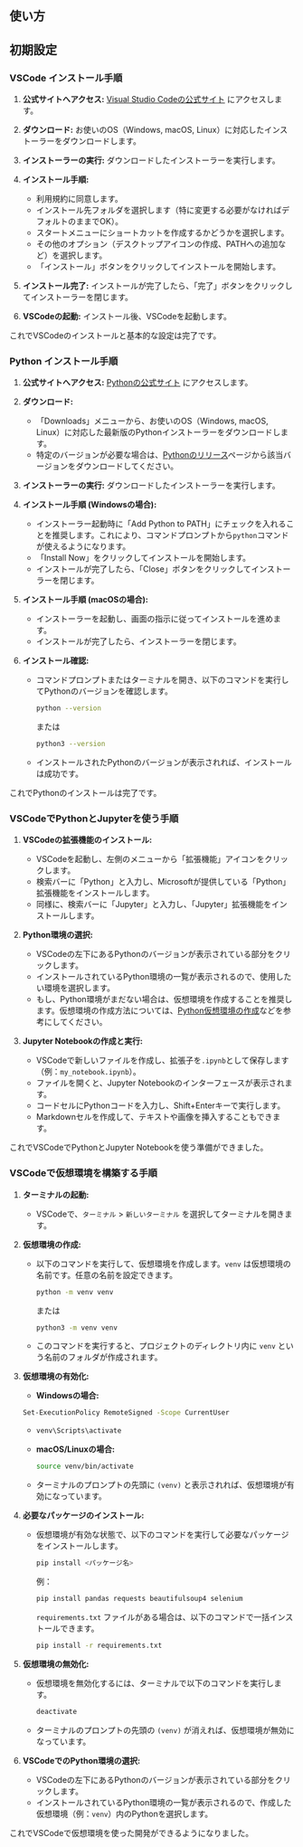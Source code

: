 ## 使い方


## 初期設定
### VSCode インストール手順

1.  **公式サイトへアクセス:**
    [Visual Studio Codeの公式サイト](https://code.visualstudio.com/) にアクセスします。

2.  **ダウンロード:**
    お使いのOS（Windows, macOS, Linux）に対応したインストーラーをダウンロードします。

3.  **インストーラーの実行:**
    ダウンロードしたインストーラーを実行します。

4.  **インストール手順:**
    -   利用規約に同意します。
    -   インストール先フォルダを選択します（特に変更する必要がなければデフォルトのままでOK）。
    -   スタートメニューにショートカットを作成するかどうかを選択します。
    -   その他のオプション（デスクトップアイコンの作成、PATHへの追加など）を選択します。
    -   「インストール」ボタンをクリックしてインストールを開始します。

5.  **インストール完了:**
    インストールが完了したら、「完了」ボタンをクリックしてインストーラーを閉じます。

6.  **VSCodeの起動:**
    インストール後、VSCodeを起動します。


これでVSCodeのインストールと基本的な設定は完了です。

### Python インストール手順

1.  **公式サイトへアクセス:**
    [Pythonの公式サイト](https://www.python.org/) にアクセスします。

2.  **ダウンロード:**
    -   「Downloads」メニューから、お使いのOS（Windows, macOS, Linux）に対応した最新版のPythonインストーラーをダウンロードします。
    -   特定のバージョンが必要な場合は、[Pythonのリリース](https://www.python.org/downloads/)ページから該当バージョンをダウンロードしてください。

3.  **インストーラーの実行:**
    ダウンロードしたインストーラーを実行します。

4.  **インストール手順 (Windowsの場合):**
    -   インストーラー起動時に「Add Python to PATH」にチェックを入れることを推奨します。これにより、コマンドプロンプトから`python`コマンドが使えるようになります。
    -   「Install Now」をクリックしてインストールを開始します。
    -   インストールが完了したら、「Close」ボタンをクリックしてインストーラーを閉じます。

5.  **インストール手順 (macOSの場合):**
    -   インストーラーを起動し、画面の指示に従ってインストールを進めます。
    -   インストールが完了したら、インストーラーを閉じます。


7.  **インストール確認:**
    -   コマンドプロンプトまたはターミナルを開き、以下のコマンドを実行してPythonのバージョンを確認します。
        ```bash
        python --version
        ```
        または
        ```bash
        python3 --version
        ```
    -   インストールされたPythonのバージョンが表示されれば、インストールは成功です。

これでPythonのインストールは完了です。

### VSCodeでPythonとJupyterを使う手順

1.  **VSCodeの拡張機能のインストール:**
    -   VSCodeを起動し、左側のメニューから「拡張機能」アイコンをクリックします。
    -   検索バーに「Python」と入力し、Microsoftが提供している「Python」拡張機能をインストールします。
    -   同様に、検索バーに「Jupyter」と入力し、「Jupyter」拡張機能をインストールします。

2.  **Python環境の選択:**
    -   VSCodeの左下にあるPythonのバージョンが表示されている部分をクリックします。
    -   インストールされているPython環境の一覧が表示されるので、使用したい環境を選択します。
    -   もし、Python環境がまだない場合は、仮想環境を作成することを推奨します。仮想環境の作成方法については、[Python仮想環境の作成](https://qiita.com/taka_yayoi/items/41848868111811111111)などを参考にしてください。

3.  **Jupyter Notebookの作成と実行:**
    -   VSCodeで新しいファイルを作成し、拡張子を`.ipynb`として保存します（例：`my_notebook.ipynb`）。
    -   ファイルを開くと、Jupyter Notebookのインターフェースが表示されます。
    -   コードセルにPythonコードを入力し、Shift+Enterキーで実行します。
    -   Markdownセルを作成して、テキストや画像を挿入することもできます。

これでVSCodeでPythonとJupyter Notebookを使う準備ができました。



### VSCodeで仮想環境を構築する手順

1.  **ターミナルの起動:**
    -   VSCodeで、`ターミナル` > `新しいターミナル` を選択してターミナルを開きます。

2.  **仮想環境の作成:**
    -   以下のコマンドを実行して、仮想環境を作成します。`venv` は仮想環境の名前です。任意の名前を設定できます。
        ```bash
        python -m venv venv
        ```
        または
        ```bash
        python3 -m venv venv
        ```
    -   このコマンドを実行すると、プロジェクトのディレクトリ内に `venv` という名前のフォルダが作成されます。

3.  **仮想環境の有効化:**
    -   **Windowsの場合:**
       ```bash
       Set-ExecutionPolicy RemoteSigned -Scope CurrentUser
       ```
    -   
        ```bash
        venv\Scripts\activate
        ```
    -   **macOS/Linuxの場合:**
        ```bash
        source venv/bin/activate
        ```
    -   ターミナルのプロンプトの先頭に `(venv)` と表示されれば、仮想環境が有効になっています。

4.  **必要なパッケージのインストール:**
    -   仮想環境が有効な状態で、以下のコマンドを実行して必要なパッケージをインストールします。
        ```bash
        pip install <パッケージ名>
        ```
        例：
        ```bash
        pip install pandas requests beautifulsoup4 selenium
        ```
        `requirements.txt` ファイルがある場合は、以下のコマンドで一括インストールできます。
        ```bash
        pip install -r requirements.txt
        ```

5.  **仮想環境の無効化:**
    -   仮想環境を無効化するには、ターミナルで以下のコマンドを実行します。
        ```bash
        deactivate
        ```
    -   ターミナルのプロンプトの先頭の `(venv)` が消えれば、仮想環境が無効になっています。

6.  **VSCodeでのPython環境の選択:**
    -   VSCodeの左下にあるPythonのバージョンが表示されている部分をクリックします。
    -   インストールされているPython環境の一覧が表示されるので、作成した仮想環境（例：`venv`）内のPythonを選択します。

これでVSCodeで仮想環境を使った開発ができるようになりました。
